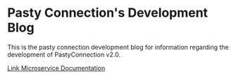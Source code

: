 # Pasty Connection's Development Blog


This is the pasty connection development blog for information regarding the development of PastyConnection v2.0.

[Link Microservice Documentation](https://pastyconnection.github.io/blog/swagger-docs)
